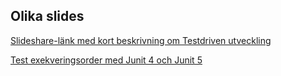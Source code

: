 ## Olika slides

 [Slideshare-länk med kort beskrivning om Testdriven utveckling](https://www.slideshare.net/kvijay6186/test-driven-development-org)
 
 
 [Test exekveringsorder med Junit 4 och Junit 5](https://www.softwaretestinghelp.com/juni-test-execution-order/)


